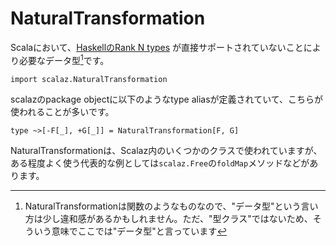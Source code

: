 # NaturalTransformation

Scalaにおいて、[HaskellのRank N types](https://wiki.haskell.org/Rank-N_types)
が直接サポートされていないことにより必要なデータ型[^data]です。

```tut:invisible
import scalaz.NaturalTransformation
```

scalazのpackage objectに以下のようなtype aliasが定義されていて、こちらが使われることが多いです。

```tut:silent
type ~>[-F[_], +G[_]] = NaturalTransformation[F, G]
```

NaturalTransformationは、Scalaz内のいくつかのクラスで使われていますが、
ある程度よく使う代表的な例としては`scalaz.Free`の`foldMap`メソッドなどがあります。

[^data]: NaturalTransformationは関数のようなものなので、"データ型"という言い方は少し違和感があるかもしれません。ただ、"型クラス"ではないため、そういう意味でここでは"データ型"と言っています
